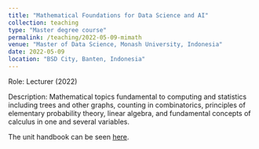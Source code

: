 ```yaml
---
title: "Mathematical Foundations for Data Science and AI"
collection: teaching
type: "Master degree course"
permalink: /teaching/2022-05-09-mimath
venue: "Master of Data Science, Monash University, Indonesia"
date: 2022-05-09
location: "BSD City, Banten, Indonesia"
---
```


Role: Lecturer (2022)

Description: Mathematical topics fundamental to computing and statistics including trees and other graphs, counting in combinatorics, principles of elementary probability theory, linear algebra, and fundamental concepts of calculus in one and several variables.

The unit handbook can be seen [here](https://handbook.monash.edu/2021/units/ITI9004).
